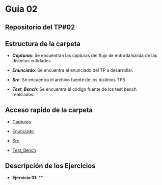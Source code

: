 # Guia 02

## Repositorio del TP#02

## Estructura de la carpeta

* ***Capturas***: Se encuentran las capturas del flujo de entrada/salida de las distintas entidades.

* ***Enunciado***: Se encuentra el enunciado del TP a desarrollar.

* ***Src***: Se encuentra el archivo fuente de los distintos TPS.

* ***Test_Bench***: Se encuentra el código fuente de los test bench realizados.

## Acceso rapido de la carpeta

* [Capturas](/guia02/capturas/)

* [Enunciado](/guia02/enunciado/guiaDeClase02.pdf)

* [Src](/guia02/src/)

* [Test_Bench](/guia02/test_bench/)

## Descripción de los Ejercicios

* **Ejercicio 01**: **